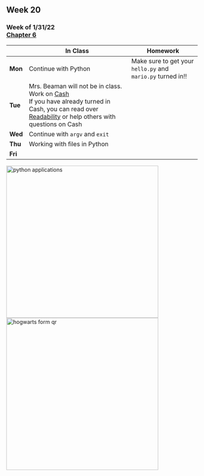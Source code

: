 ## Week 20

### Week of 1/31/22<br>[Chapter 6](/apcsp/curriculum/6)  

  |       |In Class               |Homework   |
  |-------|---------              |---------  |
  |**Mon**|Continue with Python |Make sure to get your `hello.py` and `mario.py` turned in!! |
  |**Tue**|Mrs. Beaman will not be in class. Work on [Cash](https://cs50.harvard.edu/ap/2022/curriculum/x/psets/6/cash/)<br>If you have already turned in Cash, you can read over [Readability](https://cs50.harvard.edu/ap/2022/curriculum/x/psets/6/readability/) or help others with questions on Cash | |
  |**Wed**|Continue with `argv` and `exit` | |
  |**Thu**|Working with files in Python | |
  |**Fri**| | |

<img src="https://techvidvan.com/tutorials/wp-content/uploads/sites/2/2019/12/Applications-of-python.jpg" alt="python applications" height="400">

<img src="\apcsp\assets\img\hogwarts.png" alt="hogwarts form qr" height="400">

<meta http-equiv="refresh" content="300"/>